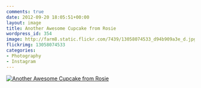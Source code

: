 ```yaml
---
comments: true
date: 2012-09-20 18:05:51+00:00
layout: image
title: Another Awesome Cupcake from Rosie
wordpress_id: 354
image: http://farm8.static.flickr.com/7439/13058074533_d94b909a3e_d.jpg
flickrimg: 13058074533
categories:
- Photography
- Instagram
---
```


[![Another Awesome Cupcake from Rosie][thm]][img]

[thm]: //farm8.static.flickr.com/7439/13058074533_d94b909a3e_d.jpg
[img]: //www.flickr.com/photos/richard-perry/13058074533/
